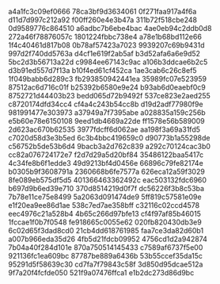 a4a1fc3c09ef0666
78ca3bf9d3634061
0f271faa917a4f6a
d11d7d997c212a92
f00ff260e4e3b47a
311b72f518cbe248
0d9589776c864510
a6adbc7b6ebe4bac
4ae0eb94c2ddb0d8
272a46f78876057c
1801224fbbc738e4
a78e1b68bd112e66
1f4c40461d817b08
0b78af57423a7023
9939207c69b9431d
997d2f740dd5763a
d4cf1e619f2ab5af
b3d52afa6a6e9d52
5bc2d3b56713a22d
c9984ee67143c9ac
a106b3ddcae6b2c5
d3b91ed557d7f13a
b10f4ed61cf452ca
1ae3cab6c26c8ef5
1f049babb6d289c3
fb293850942441ea
35989fc07e523959
87512ac6d716c01f
b25392b6580e9e24
b93ab6d0eaebf0c9
8752721d44403b23
bedd065d72b9492f
537ce823e2aed255
c8720174dfd34cc4
cf4a4c243b54cc8b
d19d2adf77980f9e
981991477e303973
a37949a7f7395abe
a028835a159c256b
e5b60e78e6150108
9eed1db4669a22de
ff1578e56b589009
2d623ac670b62535
3977fdcff6d062ae
aa198f3a69a31fd5
c7020d58d3e3b5ed
6c3b4bbc419659c0
d90773b1a55298de
c56752b5de53b6d4
9bacb3a2d762c839
a292c70124cac3b0
cc82a076724172e7
f2d7d29a5d20bf84
35486122baa5417c
4c34fe8b6f1edde3
49d9213bf4d0456e
66896c79fe82174e
b0305b9f3608791a
2360668b6fe7577a
626eca12a59f3029
8fe089eb575df5d5
401366463362492c
eac503132fdc6960
b697d9b6ed39e710
370d8514219d0f7f
dc56226f3b8c53ba
7b78e11ce75e8499
5a2063d091474de9
5ff819c57581e09e
e1f20ea9ee86d1ae
538c7ed7ae358bff
c32116c02ccd4578
eec4976c21a528b4
4b65c266d97bfe13
cf4f97af85b46015
1fccae1f0b7f0548
fe918665c0055e62
020fb820430db3e9
6c02d65f3dad8cd0
21cb4dd618761985
faa7ce3da82d60b1
a007b966eda35d26
4fb5d21fdcb09952
4756cd1d2a942874
7b04a40f284d101e
870a750514145433
c7589af6737f5e00
921136fc1ea609bc
87787be889a6436b
53b55ccef35da15c
95291d5f58639c30
cd7fa7f79843c58f
3d850d95dcae512a
9f7a20f4fcfde050
521f9a07476ffca1
e1b2dc273d86d9bc
